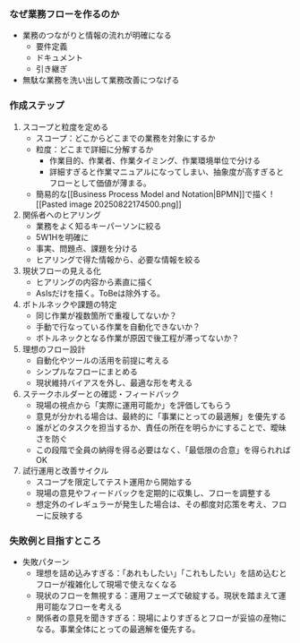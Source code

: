 ### なぜ業務フローを作るのか
- 業務のつながりと情報の流れが明確になる
	- 要件定義
	- ドキュメント
	- 引き継ぎ
- 無駄な業務を洗い出して業務改善につなげる
### 作成ステップ
1. スコープと粒度を定める
	- スコープ：どこからどこまでの業務を対象にするか
	- 粒度：どこまで詳細に分解するか
		- 作業目的、作業者、作業タイミング、作業環境単位で分ける
		- 詳細すぎると作業マニュアルになってしまい、抽象度が高すぎるとフローとして価値が薄まる。
	- 簡易的な[[Business Process Model and Notation|BPMN]]で描く
![[Pasted image 20250822174500.png]]
2. 関係者へのヒアリング
	- 業務をよく知るキーパーソンに絞る
	- 5W1Hを明確に
	- 事実、問題点、課題を分ける
	- ヒアリングで得た情報から、必要な情報を絞る
3. 現状フローの見える化
	- ヒアリングの内容から素直に描く
	- AsIsだけを描く。ToBeは除外する。
4. ボトルネックや課題の特定
	- 同じ作業が複数箇所で重複してないか？
	- 手動で行なっている作業を自動化できないか？
	- ボトルネックとなる作業が原因で後工程が滞ってないか？
5. 理想のフロー設計
	- 自動化やツールの活用を前提に考える
	- シンプルなフローにまとめる
	- 現状維持バイアスを外し、最適な形を考える
6. ステークホルダーとの確認・フィードバック
	- 現場の視点から「実際に運用可能か」を評価してもらう
	- 意見が分かれる場合は、最終的に「事業にとっての最適解」を優先する
	- 誰がどのタスクを担当するか、責任の所在を明らかにすることで、曖昧さを防ぐ
	- この段階で全員の納得を得る必要はなく、「最低限の合意」を得られればOK
7. 試行運用と改善サイクル
	- スコープを限定してテスト運用から開始する
	- 現場の意見やフィードバックを定期的に収集し、フローを調整する
	- 想定外のイレギュラーが発生した場合は、その都度対応策を考え、フローに反映する
### 失敗例と目指すところ
- 失敗パターン
	- 理想を詰め込みすぎる：「あれもしたい」「これもしたい」を詰め込むとフローが複雑化して現場で使えなくなる
	- 現状のフローを無視する：運用フェーズで破綻する。現状を踏まえて運用可能なフローを考える
	- 関係者の意見を聞きすぎる：現場によりすぎるとフローが妥協の産物になる。事業全体にとっての最適解を優先する。